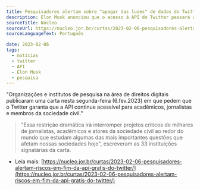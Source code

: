 ```yaml
---
title: Pesquisadores alertam sobre "apagar das luzes" de dados do Twitter.
description: Elon Musk anunciou que o acesso à API do Twitter passará a ser cobrado. 
sourceTitle: Núcleo
sourceUrl: https://nucleo.jor.br/curtas/2023-02-06-pesquisadores-alertam-riscos-em-fim-da-api-gratis-do-twitter/
sourceLanguageText: Português

date: 2023-02-06
tags: 
  - notícias
  - twitter
  - API
  - Elon Musk
  - pesquisa
---
```


"Organizações e institutos de pesquisa na área de direitos digitais publicaram uma carta nesta segunda-feira (6.fev.2023) em que pedem que o Twitter garanta que a API continue acessível para acadêmicos, jornalistas e membros da sociedade civil." 
> 
>"Essa restrição dramática irá interromper projetos críticos de milhares de jornalistas, acadêmicos e atores da sociedade civil ao redor do mundo que estudam algumas das mais importantes questões que afetam nossas sociedades hoje", escreveram as 33 instituições signatárias da carta. 

* Leia mais: [https://nucleo.jor.br/curtas/2023-02-06-pesquisadores-alertam-riscos-em-fim-da-api-gratis-do-twitter/](https://nucleo.jor.br/curtas/2023-02-06-pesquisadores-alertam-riscos-em-fim-da-api-gratis-do-twitter/)


